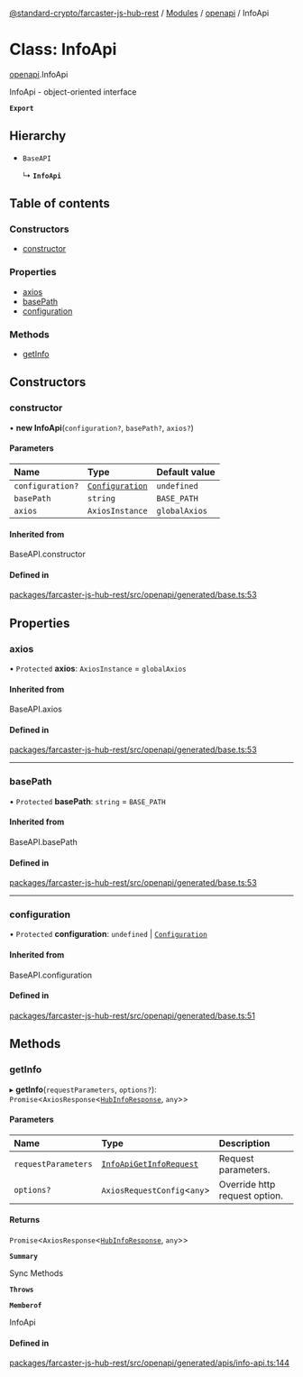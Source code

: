 [@standard-crypto/farcaster-js-hub-rest](../README.md) / [Modules](../modules.md) / [openapi](../modules/openapi.md) / InfoApi

# Class: InfoApi

[openapi](../modules/openapi.md).InfoApi

InfoApi - object-oriented interface

**`Export`**

## Hierarchy

- `BaseAPI`

  ↳ **`InfoApi`**

## Table of contents

### Constructors

- [constructor](openapi.InfoApi.md#constructor)

### Properties

- [axios](openapi.InfoApi.md#axios)
- [basePath](openapi.InfoApi.md#basepath)
- [configuration](openapi.InfoApi.md#configuration)

### Methods

- [getInfo](openapi.InfoApi.md#getinfo)

## Constructors

### constructor

• **new InfoApi**(`configuration?`, `basePath?`, `axios?`)

#### Parameters

| Name | Type | Default value |
| :------ | :------ | :------ |
| `configuration?` | [`Configuration`](openapi.Configuration.md) | `undefined` |
| `basePath` | `string` | `BASE_PATH` |
| `axios` | `AxiosInstance` | `globalAxios` |

#### Inherited from

BaseAPI.constructor

#### Defined in

[packages/farcaster-js-hub-rest/src/openapi/generated/base.ts:53](https://github.com/standard-crypto/farcaster-js/blob/main/packages/farcaster-js-hub-rest/src/openapi/generated/base.ts#L53)

## Properties

### axios

• `Protected` **axios**: `AxiosInstance` = `globalAxios`

#### Inherited from

BaseAPI.axios

#### Defined in

[packages/farcaster-js-hub-rest/src/openapi/generated/base.ts:53](https://github.com/standard-crypto/farcaster-js/blob/main/packages/farcaster-js-hub-rest/src/openapi/generated/base.ts#L53)

___

### basePath

• `Protected` **basePath**: `string` = `BASE_PATH`

#### Inherited from

BaseAPI.basePath

#### Defined in

[packages/farcaster-js-hub-rest/src/openapi/generated/base.ts:53](https://github.com/standard-crypto/farcaster-js/blob/main/packages/farcaster-js-hub-rest/src/openapi/generated/base.ts#L53)

___

### configuration

• `Protected` **configuration**: `undefined` \| [`Configuration`](openapi.Configuration.md)

#### Inherited from

BaseAPI.configuration

#### Defined in

[packages/farcaster-js-hub-rest/src/openapi/generated/base.ts:51](https://github.com/standard-crypto/farcaster-js/blob/main/packages/farcaster-js-hub-rest/src/openapi/generated/base.ts#L51)

## Methods

### getInfo

▸ **getInfo**(`requestParameters`, `options?`): `Promise`<`AxiosResponse`<[`HubInfoResponse`](../interfaces/openapi.HubInfoResponse.md), `any`\>\>

#### Parameters

| Name | Type | Description |
| :------ | :------ | :------ |
| `requestParameters` | [`InfoApiGetInfoRequest`](../interfaces/openapi.InfoApiGetInfoRequest.md) | Request parameters. |
| `options?` | `AxiosRequestConfig`<`any`\> | Override http request option. |

#### Returns

`Promise`<`AxiosResponse`<[`HubInfoResponse`](../interfaces/openapi.HubInfoResponse.md), `any`\>\>

**`Summary`**

Sync Methods

**`Throws`**

**`Memberof`**

InfoApi

#### Defined in

[packages/farcaster-js-hub-rest/src/openapi/generated/apis/info-api.ts:144](https://github.com/standard-crypto/farcaster-js/blob/main/packages/farcaster-js-hub-rest/src/openapi/generated/apis/info-api.ts#L144)
